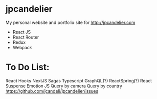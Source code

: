 # jpcandelier
My personal website and portfolio site for http://jpcandelier.com

* React JS
* React Router
* Redux
* Webpack

# To Do List:
React Hooks
NextJS
Sagas
Typescript
GraphQL(?)
ReactSpring(?)
React Suspense
Emotion JS
Query by camera
Query by country
https://github.com/jcandeli/jpcandelier/issues
